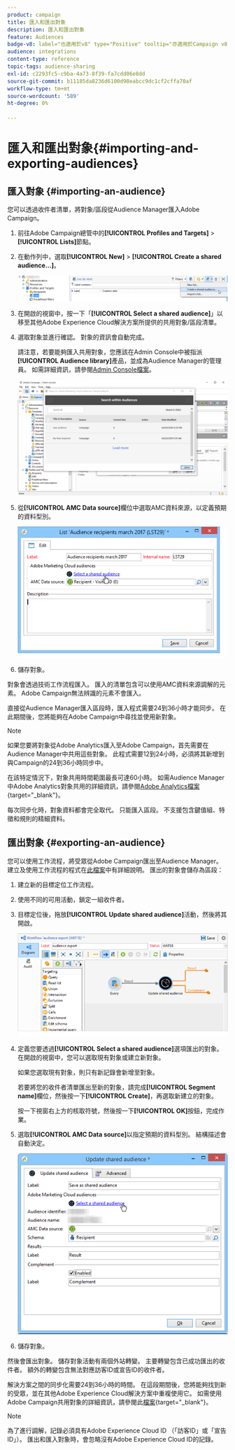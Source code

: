 ```yaml
---
product: campaign
title: 匯入和匯出對象
description: 匯入和匯出對象
feature: Audiences
badge-v8: label="也適用於v8" type="Positive" tooltip="亦適用於Campaign v8"
audience: integrations
content-type: reference
topic-tags: audience-sharing
exl-id: c2293fc5-c9ba-4a73-8f39-fa7cdd06e8dd
source-git-commit: b11185da8236d6100d98eabcc9dc1cf2cffa70af
workflow-type: tm+mt
source-wordcount: '589'
ht-degree: 0%

---
```



# 匯入和匯出對象{#importing-and-exporting-audiences}



## 匯入對象 {#importing-an-audience}

您可以透過收件者清單，將對象/區段從Audience Manager匯入Adobe Campaign。

1. 前往Adobe Campaign總管中的&#x200B;**[!UICONTROL Profiles and Targets]** > **[!UICONTROL Lists]**&#x200B;節點。
1. 在動作列中，選取&#x200B;**[!UICONTROL New]** > **[!UICONTROL Create a shared audience...]**。

   ![](assets/aam_import_audience.png)

1. 在開啟的視窗中，按一下「**[!UICONTROL Select a shared audience]**」以移至其他Adobe Experience Cloud解決方案所提供的共用對象/區段清單。
1. 選取對象並進行確認。 對象的資訊會自動完成。

   請注意，若要能夠匯入共用對象，您應該在Admin Console中被指派&#x200B;**[!UICONTROL Audience library]**&#x200B;產品，並成為Audience Manager的管理員。 如需詳細資訊，請參閱[Admin Console檔案](https://helpx.adobe.com/tw/enterprise/managing/user-guide.html)。

   ![](assets/aam_import_audience_3.png)

1. 從&#x200B;**[!UICONTROL AMC Data source]**&#x200B;欄位中選取AMC資料來源，以定義預期的資料型別。

   ![](assets/aam_import_audience_2.png)

1. 儲存對象。

對象會透過技術工作流程匯入。 匯入的清單包含可以使用AMC資料來源調解的元素。 Adobe Campaign無法辨識的元素不會匯入。

直接從Audience Manager匯入區段時，匯入程式需要24到36小時才能同步。 在此期間後，您將能夠在Adobe Campaign中尋找並使用新對象。

>[!NOTE]
>
>如果您要將對象從Adobe Analytics匯入至Adobe Campaign，首先需要在Audience Manager中共用這些對象。 此程式需要12到24小時，必須將其新增到與Campaign的24到36小時同步中。
>
>在該特定情況下，對象共用時間範圍最長可達60小時。 如需Audience Manager中Adobe Analytics對象共用的詳細資訊，請參閱[Adobe Analytics檔案](https://experienceleague.adobe.com/docs/analytics/components/segmentation/segmentation-workflow/seg-publish.html?lang=zh-Hant){target="_blank"}。

每次同步化時，對象資料都會完全取代。 只能匯入區段。 不支援包含鍵值組、特徵和規則的精細資料。

## 匯出對象 {#exporting-an-audience}

您可以使用工作流程，將受眾從Adobe Campaign匯出至Audience Manager。 建立及使用工作流程的程式在[此檔案](../../workflow/using/building-a-workflow.md)中有詳細說明。 匯出的對象會儲存為區段：

1. 建立新的目標定位工作流程。
1. 使用不同的可用活動，鎖定一組收件者。
1. 目標定位後，拖放&#x200B;**[!UICONTROL Update shared audience]**&#x200B;活動，然後將其開啟。

   ![](assets/aam_export_example.png)

1. 定義您要透過&#x200B;**[!UICONTROL Select a shared audience]**&#x200B;選項匯出的對象。 在開啟的視窗中，您可以選取現有對象或建立新對象。

   如果您選取現有對象，則只有新記錄會新增至對象。

   若要將您的收件者清單匯出至新的對象，請完成&#x200B;**[!UICONTROL Segment name]**&#x200B;欄位，然後按一下&#x200B;**[!UICONTROL Create]**，再選取新建立的對象。

   按一下視窗右上方的核取符號，然後按一下&#x200B;**[!UICONTROL OK]**&#x200B;按鈕，完成作業。

1. 選取&#x200B;**[!UICONTROL AMC Data source]**&#x200B;以指定預期的資料型別。 結構描述會自動決定。

   ![](assets/aam_export_audience_activity.png)

1. 儲存對象。

然後會匯出對象。 儲存對象活動有兩個外站轉變。 主要轉變包含已成功匯出的收件者。 額外的轉變包含無法對應訪客ID或宣告ID的收件者。

解決方案之間的同步化需要24到36小時的時間。 在這段期間後，您將能夠找到新的受眾，並在其他Adobe Experience Cloud解決方案中重複使用它。 如需使用Adobe Campaign共用對象的詳細資訊，請參閱此[檔案](https://experienceleague.adobe.com/zh-hant/docs/core-services/interface/services/audiences/create){target="_blank"}。

>[!NOTE]
>
>為了進行調解，記錄必須具有Adobe Experience Cloud ID （「訪客ID」或「宣告ID」）。 匯出和匯入對象時，會忽略沒有Adobe Experience Cloud ID的記錄。
